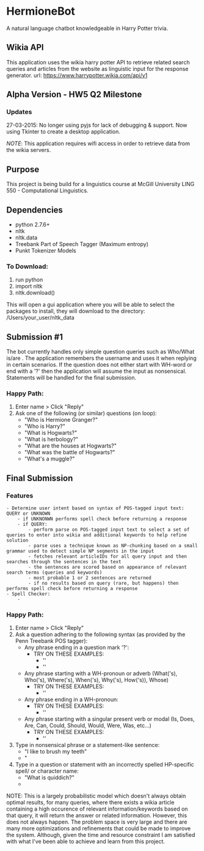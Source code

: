 # HermioneBot
A natural language chatbot knowledgeable in Harry Potter trivia. 

## Wikia API
This application uses the wikia harry potter API to retrieve related search queries and articles from the website as linguistic input for the response generator.
url: https://www.harrypotter.wikia.com/api/v1

## Alpha Version - HW5 Q2 Milestone
### Updates
27-03-2015: No longer using pyjs for lack of debugging & support. Now using Tkinter to create a desktop application.

*NOTE*: This application requires wifi access in order to retrieve data from the wikia servers.

## Purpose
This project is being build for a linguistics course at McGill University LING 550 - Computational Linguistics.

## Dependencies
- python 2.7.6+ 
- nltk
- nltk.data 
- Treebank Part of Speech Tagger (Maximum entropy) 
- Punkt Tokenizer Models

### To Download: 
1. run python
2. import nltk
3. nltk.download()

This will open a gui application where you will be able to select the packages to install, they will download to the directory: /Users/your_user/nltk_data

## Submission #1 
The bot currently handles only simple question queries such as Who/What is/are <NP>.
The application remembers the username and uses it when replying in certain scenarios.
If the question does not either start with WH-word or end with a '?' then the application will assume the input as nonsensical.
Statements will be handled for the final submission.

### Happy Path: 
1. Enter name > Click "Reply"
2. Ask one of the following (or similar) questions (on loop):
	- "Who is Hermione Granger?" 
	- "Who is Harry?"
	- "What is Hogwarts?"
	- "What is herbology?"
	- "What are the houses at Hogwarts?" 
	- "What was the battle of Hogwarts?"
	- "What's a muggle?"

## Final Submission

### Features
	- Determine user intent based on syntax of POS-tagged input text: QUERY or UNKNOWN
		- if UNKNONWN performs spell check before returning a response
		- if QUERY:
			- perform parse on POS-tagged input text to select a set of queries to enter into wikia and additional keywords to help refine solution
			- parse uses a technique known as NP-chunking based on a small grammar used to detect simple NP segments in the input
			- fetches relevant articleIDs for all query input and then searches through the sentences in the text
			- the sentences are scored based on appearance of relevant search terms (queries and keywords)
			- most probable 1 or 2 sentences are returned
			- if no results based on query (rare, but happens) then performs spell check before returning a response
	- Spell Checker:
		-  
### Happy Path:
1. Enter name > Click "Reply"
2. Ask a question adhering to the following syntax (as provided by the Penn Treebank POS tagger):
	- Any phrase ending in a question mark '?':
		- TRY ON THESE EXAMPLES: 
			- ''
			- ''
	- Any phrase starting with a WH-pronoun or adverb (What('s), Who('s), Where('s), When('s), Why('s), How('s)), Whose)
		- TRY ON THESE EXAMPLES:
			- ''
	- Any phrase ending in a WH-pronoun:
		- TRY ON THESE EXAMPLES:
			- ''
	- Any phrase starting with a singular present verb or modal (Is, Does, Are, Can, Could, Should, Would, Were, Was, etc...)
		- TRY ON THESE EXAMPLES:
			- '' 
3. Type in nonsensical phrase or a statement-like sentence:
	- "I like to brush my teeth"
	- "
4. Type in a question or statement with an incorrectly spelled HP-specific spell/ or character name:
	- "What is quiddich?"
	- 

NOTE: This is a largely probabilistic model which doesn't always obtain optimal results, for many queries, where there exists a wikia article containing a high occurence of relevant information/keywords based on that query, it will return the answer or related information.  However, this does not always happen.  The problem space is very large and there are many more optimizations and refinements that could be made to improve the system. Although, given the time and resource constraint I am satisfied with what I've been able to achieve and learn from this project. 
